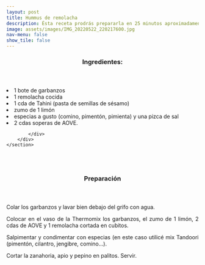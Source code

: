 ```yaml
---
layout: post
title: Hummus de remolacha
description: Ésta receta prodrás prepararla en 25 minutos aproximadamente.
image: assets/images/IMG_20220522_220217600.jpg
nav-menu: false
show_tile: false
---
```


<!-- Two -->
<section id="one" class="spotlights">
	<section>
		<div class="content">
			<div class="inner">
				<header class="major">
					<h3>Ingredientes:</h3>
				</header>
				<p><li>1 bote de garbanzos</li>
				<li>1 remolacha cocida</li>
				<li>1 cda de Tahini (pasta de semillas de sésamo)</li>
        			<li>zumo de 1 limón</li>
        			<li>especias a gusto (comino, pimentón, pimienta) y una pizca de sal</li>
        			<li>2 cdas soperas de AOVE.</li></p>
				
			</div>
		</div>
	</section>

<br />
<br />
<p> </p>
<p> </p>

<header class="major">
	<h3>Preparación</h3>
</header>
<p align="justify">Colar los garbanzos y lavar bien debajo del grifo
con agua.</p>

<p align="justify">Colocar en el vaso de la Thermomix los
garbanzos, el zumo de 1 limón, 2 cdas de AOVE y 1
remolacha cortada en cubitos.</p>

<p align="justify">Salpimentar y condimentar con especias (en este
caso utilicé mix Tandoori (pimentón, cilantro,
jengibre, comino...).</p>

<p align="justify">Cortar la zanahoria, apio y pepino en palitos.
Servir.</p>		
</section>

